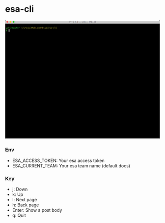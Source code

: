 esa-cli
=======

![img](https://raw.githubusercontent.com/ksss/esa-cli/master/demo.gif)

### Env

- ESA_ACCESS_TOKEN: Your esa access token
- ESA_CURRENT_TEAM: Your esa team name (default docs)

### Key

- j: Down
- k: Up
- l: Next page
- h: Back page
- Enter: Show a post body
- q: Quit
